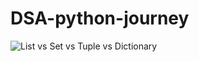 # DSA-python-journey

![List vs Set vs Tuple vs Dictionary](https://github.com/username/repo/blob/main/myimage.png?raw=true)
